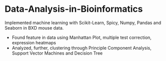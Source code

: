 # Data-Analysis-in-Bioinformatics

Implemented machine learning with Scikit-Learn, Spicy, Numpy, Pandas and Seaborn in BXD mouse data.

* Found feature in data using Manhattan Plot, multiple test correction, expression heatmaps 
* Analyzed, further, clustering through Principle Component Analysis, Support 
Vector Machines and Decision Tree 
